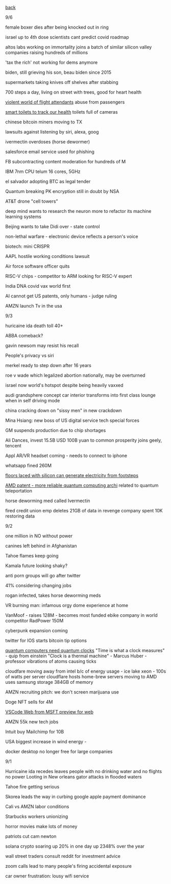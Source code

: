 [back](./index.md)

9/6

female boxer dies after being knocked out in ring 

israel up to 4th dose 
scientists cant predict covid roadmap 

altos labs working on immortality joins a batch of similar silicon valley companies
raising hundreds of millions

'tax the rich' not working for dems anymore 

biden, still grieving his son, beau biden since 2015 

supermarkets taking knives off shelves after stabbing

700 steps a day, living on street with trees, good for heart health 

[violent world of flight attendants](https://edition.cnn.com/travel/article/flight-attendants-unruly-passengers-covid/index.html)
abuse from passengers

[smart toilets to track our health](https://www.wsj.com/articles/smartwatches-track-our-health-smart-toilets-arent-too-far-behind-11630771201)
toilets full of cameras 

chinese bitcoin miners moving to TX

lawsuits against listening by siri, alexa, goog 

ivermectin overdoses (horse dewormer)

salesforce email service used for phishing 

FB subcontracting content moderation for hundreds of M

IBM 7nm CPU telum 16 cores, 5GHz

el salvador adopting BTC as legal tender 

Quantum breaking PK encryption still in doubt by NSA 

AT&T drone "cell towers"

deep mind wants to research the neuron more to refactor its machine learning systems 

Beijing wants to take Didi over - state control 

non-lethal warfare - electronic device reflects a person's voice 

biotech: mini CRISPR

AAPL hostile working conditions lawsuit 

Air force software officer quits 

RISC-V chips - competitor to ARM 
looking for RISC-V expert 

India DNA covid vax world first 

AI cannot get US patents, only humans - judge ruling

AMZN launch Tv in the usa

9/3

huricaine ida death toll 40+

ABBA comeback?

gavin newsom may resist his recall

People's privacy vs siri

merkel ready to step down 
after 16 years

roe v wade which legalized abortion nationally, may be overturned 

israel now world's hotspot
despite being heavily vaxxed

audi grandsphere concept car 
interior transforms into first class lounge when in self driving mode 

china cracking down on "sissy men" in new crackdown 

Mina Hsiang: new boss of US digital service 
tech special forces

GM suspends production due to chip shortages 

Ali Dances, invest 15.5B USD 100B yuan to common prosperity 
joins geely, tencent

Appl AR/VR headset coming  - needs to connect to iphone 

whatsapp fined 260M 

[floors laced with silicon can generate electricity from footsteps](https://www.newscientist.com/article/2288670-wooden-floors-laced-with-silicon-generate-electricity-from-footsteps/)

[AMD patent - more reliable quantum computing archi](https://www.tomshardware.com/news/amd-teleportation-quantum-computing-patent)
related to quantum teleportation

horse deworming med called Ivermectin 

fired credit union emp deletes 21GB of data in revenge 
company spent 10K restoring data 

9/2

one million in NO without power 

canines left behind in Afghanistan 

Tahoe flames keep going 

Kamala future looking shaky?

anti porn groups will go after twitter 

41% considering changing jobs 

rogan infected, takes horse deworming meds 

VR burning man: infamous orgy dome experience at home 

VanMoof - raises 128M - becomes most funded ebike company in world 
competitor RadPower 150M 

cyberpunk expansion coming 

twitter for IOS starts bitcoin tip options

[quantum computers need quantum clocks](https://www.quantamagazine.org/the-new-science-of-clocks-prompts-questions-about-the-nature-of-time-20210831/)
"Time is what a clock measures" - quip from einstein 
"Clock is a thermal machine" - Marcus Huber - professor
vibrations of atoms causing ticks

cloudfare moving away from intel b/c of energy usage - ice lake xeon - 100s of watts per server 
cloudflare hosts home-brew servers
moving to AMD 
uses samsung storage 
384GB of memory 

AMZN recruiting pitch: we don't screen marijuana use 

Doge NFT sells for 4M 

[VSCode Web from MSFT preview for web](https://www.theregister.com/2021/09/01/microsoft_previews_free_visual_studio/)

AMZN 55k new tech jobs 

Intuit buy Mailchimp for 10B 

USA biggest increase in wind energy - 

docker desktop no longer free for large companies 

9/1

Hurricaine ida recedes
leaves people with no drinking water and no flights no power
Looting in New orleans 
gator attacks in flooded waters

Tahoe fire getting serious 

Skorea leads the way in curbing google apple payment dominance 

Cali vs AMZN labor conditions

Starbucks workers unionizing

horror movies make lots of money 

patriots cut cam newton 

solana crypto soaring up 20% in one day 
up 2348% over the year 

wall street traders consult reddit for investment advice 

zoom calls lead to many people's firing
accidental exposure 

car owner frustration: lousy wifi service 